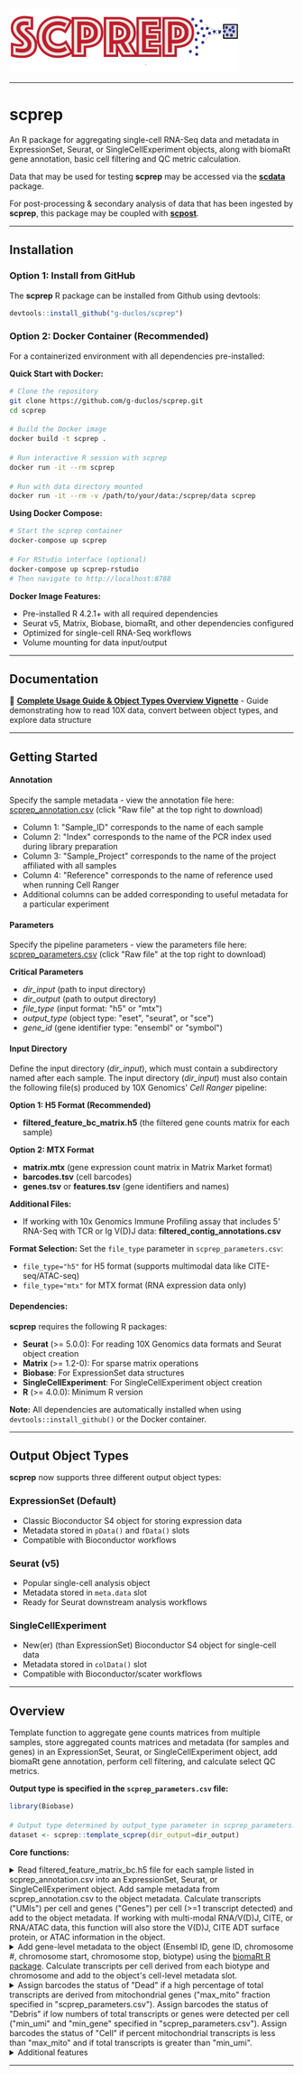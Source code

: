 ![Logo](inst/extdata/scprep_Logo_v2.png)

***

# **scprep**
An R package for aggregating single-cell RNA-Seq data and metadata in ExpressionSet, Seurat, or SingleCellExperiment objects, along with biomaRt gene annotation, basic cell filtering and QC metric calculation.

Data that may be used for testing **scprep** may be accessed via the **[scdata](https://github.com/g-duclos/scdata)** package.

For post-processing & secondary analysis of data that has been ingested by **scprep**, this package may be coupled with **[scpost](https://github.com/g-duclos/scpost)**.

***

## Installation

### Option 1: Install from GitHub
The **scprep** R package can be installed from Github using devtools:
```r
devtools::install_github("g-duclos/scprep")
```

### Option 2: Docker Container (Recommended)
For a containerized environment with all dependencies pre-installed:

**Quick Start with Docker:**
```bash
# Clone the repository
git clone https://github.com/g-duclos/scprep.git
cd scprep

# Build the Docker image
docker build -t scprep .

# Run interactive R session with scprep
docker run -it --rm scprep

# Run with data directory mounted
docker run -it --rm -v /path/to/your/data:/scprep/data scprep
```

**Using Docker Compose:**
```bash
# Start the scprep container
docker-compose up scprep

# For RStudio interface (optional)
docker-compose up scprep-rstudio
# Then navigate to http://localhost:8788
```

**Docker Image Features:**
- Pre-installed R 4.2.1+ with all required dependencies
- Seurat v5, Matrix, Biobase, biomaRt, and other dependencies configured
- Optimized for single-cell RNA-Seq workflows
- Volume mounting for data input/output

***

## Documentation

📖 **[Complete Usage Guide & Object Types Overview Vignette](https://g-duclos.github.io/scprep/articles/vignette_scprep_usage.html)** - Guide demonstrating how to read 10X data, convert between object types, and explore data structure

***

## Getting Started

#### Annotation
Specify the sample metadata - view the annotation file here: [scprep_annotation.csv](inst/extdata/scprep_annotation.csv) (click "Raw file" at the top right to download)
* Column 1: "Sample_ID" corresponds to the name of each sample
* Column 2: "Index" corresponds to the name of the PCR index used during library preparation
* Column 3: "Sample_Project" corresponds to the name of the project affiliated with all samples
* Column 4: "Reference" corresponds to the name of reference used when running Cell Ranger
* Additional columns can be added corresponding to useful metadata for a particular experiment

#### Parameters
Specify the pipeline parameters - view the parameters file here: [scprep_parameters.csv](inst/extdata/scprep_parameters.csv) (click "Raw file" at the top right to download)

**Critical Parameters**
* *dir_input* (path to input directory)
* *dir_output* (path to output directory)
* *file_type* (input format: "h5" or "mtx")
* *output_type* (object type: "eset", "seurat", or "sce")
* *gene_id* (gene identifier type: "ensembl" or "symbol")

#### Input Directory
Define the input directory (*dir_input*), which must contain a subdirectory named after each sample. The input directory (*dir_input*) must also contain the following file(s) produced by 10X Genomics' *Cell Ranger* pipeline:

**Option 1: H5 Format (Recommended)**
* **filtered_feature_bc_matrix.h5** (the filtered gene counts matrix for each sample)

**Option 2: MTX Format**
* **matrix.mtx** (gene expression count matrix in Matrix Market format)
* **barcodes.tsv** (cell barcodes)
* **genes.tsv** or **features.tsv** (gene identifiers and names)

**Additional Files:**
* If working with 10x Genomics Immune Profiling assay that includes 5' RNA-Seq with TCR or Ig V(D)J data: **filtered_contig_annotations.csv**

**Format Selection:**
Set the `file_type` parameter in `scprep_parameters.csv`:
- `file_type="h5"` for H5 format (supports multimodal data like CITE-seq/ATAC-seq)
- `file_type="mtx"` for MTX format (RNA expression data only)

#### Dependencies:
**scprep** requires the following R packages:
- **Seurat** (>= 5.0.0): For reading 10X Genomics data formats and Seurat object creation
- **Matrix** (>= 1.2-0): For sparse matrix operations  
- **Biobase**: For ExpressionSet data structures
- **SingleCellExperiment**: For SingleCellExperiment object creation
- **R** (>= 4.0.0): Minimum R version

**Note:** All dependencies are automatically installed when using `devtools::install_github()` or the Docker container.

***

## Output Object Types

**scprep** now supports three different output object types:

### **ExpressionSet** (Default)
- Classic Bioconductor S4 object for storing expression data
- Metadata stored in `pData()` and `fData()` slots
- Compatible with Bioconductor workflows

### **Seurat** (v5)
- Popular single-cell analysis object
- Metadata stored in `meta.data` slot
- Ready for Seurat downstream analysis workflows

### **SingleCellExperiment**
- New(er) (than ExpressionSet) Bioconductor S4 object for single-cell data
- Metadata stored in `colData()` slot
- Compatible with Bioconductor/scater workflows

***

## Overview

Template function to aggregate gene counts matrices from multiple samples, store aggregated counts matrices and metadata (for samples and genes) in an ExpressionSet, Seurat, or SingleCellExperiment object, add biomaRt gene annotation, perform cell filtering, and calculate select QC metrics.

**Output type is specified in the `scprep_parameters.csv` file:**
```r
library(Biobase)

# Output type determined by output_type parameter in scprep_parameters.csv
dataset <- scprep::template_scprep(dir_output=dir_output)

```

**Core functions:**

<details>
	<summary>Read filtered_feature_matrix_bc.h5 file for each sample listed in scprep_annotation.csv into an ExpressionSet, Seurat, or SingleCellExperiment object. Add sample metadata from scprep_annotation.csv to the object metadata. Calculate transcripts ("UMIs") per cell and genes ("Genes") per cell (>=1 transcript detected) and add to the object metadata. If working with multi-modal RNA/V(D)J, CITE, or RNA/ATAC data, this function will also store the V(D)J, CITE ADT surface protein, or ATAC information in the object.</summary>
<pre>
# Build Seurat object with RNA data (no additional modalities)
dataset <- scprep::scprep_build(
	sample_paths="path/to/sample",
	annotation=annotation,
	gene_id="symbol"
	output_type="seurat",
	vdj=FALSE,
	cite=FALSE,
	cite_ignore=TRUE,
	atac=FALSE,
	atac_ignore=TRUE)
</pre>
</details>


<details>
	<summary>Add gene-level metadata to the object (Ensembl ID, gene ID, chromosome #, chromosome start, chromosome stop, biotype) using the <a href="https://bioconductor.org/packages/release/bioc/html/biomaRt.html">biomaRt R package</a>. Calculate transcripts per cell derived from each biotype and chromosome and add to the object's cell-level metadata slot.</summary>
<pre>
# Add gene-level metadata to the object
dataset <- scprep::scprep_biomart(
	dataset=dataset,
	ensembl_target=ensembl_target,
	reference=reference)
</pre>
</details>


<details>
	<summary>Assign barcodes the status of "Dead" if a high percentage of total transcripts are derived from mitochondrial genes ("max_mito" fraction specified in "scprep_parameters.csv"). Assign barcodes the status of "Debris" if low numbers of total transcripts or genes were detected per cell ("min_umi" and "min_gene" specified in "scprep_parameters.csv"). Assign barcodes the status of "Cell" if percent mitochondrial transcripts is less than "max_mito" and if total transcripts is greater than "min_umi".</summary>
<pre>
# Assign status of high quality "Cell", "Dead", or "Debris" to each barcode and add to object metadata
dataset <- scprep::scprep_cell_filter_multi(
	dataset=dataset,
	min_umi=min_umi,
	min_gene=min_gene,
	max_mito=max_mito)
</pre>
</details>


<details>
	<summary>Additional features</summary>
<ul><li>Store parameters specified in the scprep_parameters.csv file in a list labeled "Parameters" in the "assayData" slot labeled "Params" in the ExpressionSet object</li>

<li>Generate random seeds utilized for this analysis and store in a list labeled "Seeds" in the "assayData" slot labeled "Params" in the ExpressionSet object</li>

<li>Select genes with at least 3 transcript counts in a pre-specified (see "gene_filter" in scprep_parameters.csv) percentage (default = 0.1%) of cells and label as "Expressed" in "fData" slot of ExpressionSet object. All other genes are labeled as "Not_Expressed" in "fData" slot of ExpressionSet object</li>

<li>Save ExpressionSet RDS file in *dir_output*</li>
</ul>
</details>

***
